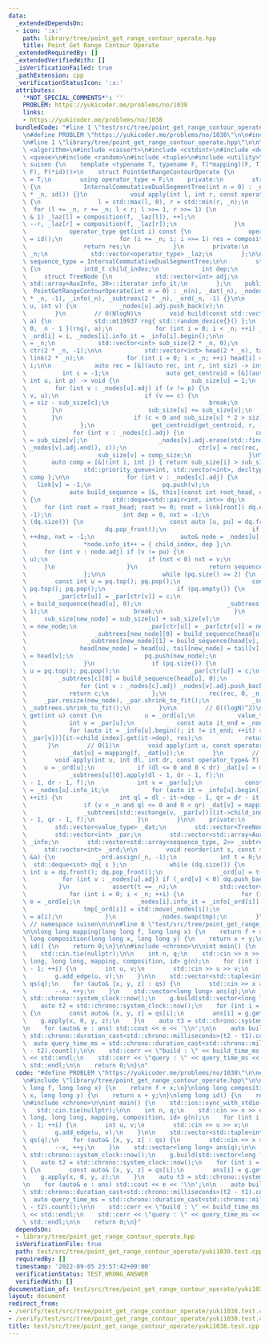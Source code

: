 ```yaml
---
data:
  _extendedDependsOn:
  - icon: ':x:'
    path: library/tree/point_get_range_contour_operate.hpp
    title: Point Get Range Contour Operate
  _extendedRequiredBy: []
  _extendedVerifiedWith: []
  _isVerificationFailed: true
  _pathExtension: cpp
  _verificationStatusIcon: ':x:'
  attributes:
    '*NOT_SPECIAL_COMMENTS*': ''
    PROBLEM: https://yukicoder.me/problems/no/1038
    links:
    - https://yukicoder.me/problems/no/1038
  bundledCode: "#line 1 \"test/src/tree/point_get_range_contour_operate/yuki1038.test.cpp\"\
    \n#define PROBLEM \"https://yukicoder.me/problems/no/1038\"\n\n#include <iostream>\n\
    \n#line 1 \"library/tree/point_get_range_contour_operate.hpp\"\n\n\n\n#include\
    \ <algorithm>\n#include <cassert>\n#include <cstdint>\n#include <deque>\n#include\
    \ <queue>\n#include <random>\n#include <tuple>\n#include <utility>\n\nnamespace\
    \ suisen {\n    template <typename T, typename F, T(*mapping)(F, T), F(*composition)(F,\
    \ F), F(*id)()>\n    struct PointGetRangeContourOperate {\n        using value_type\
    \ = T;\n        using operator_type = F;\n    private:\n        struct InternalCommutativeDualSegmentTree\
    \ {\n            InternalCommutativeDualSegmentTree(int n = 0) : _n(n), _laz(2\
    \ * _n, id()) {}\n            void apply(int l, int r, const operator_type& f)\
    \ {\n                l = std::max(l, 0), r = std::min(r, _n);\n              \
    \  for (l += _n, r += _n; l < r; l >>= 1, r >>= 1) {\n                    if (l\
    \ & 1) _laz[l] = composition(f, _laz[l]), ++l;\n                    if (r & 1)\
    \ --r, _laz[r] = composition(f, _laz[r]);\n                }\n            }\n\
    \            operator_type get(int i) const {\n                operator_type res\
    \ = id();\n                for (i += _n; i; i >>= 1) res = composition(res, _laz[i]);\n\
    \                return res;\n            }\n        private:\n            int\
    \ _n;\n            std::vector<operator_type> _laz;\n        };\n\n        using\
    \ sequence_type = InternalCommutativeDualSegmentTree;\n\n        struct AuxInfo\
    \ {\n            int8_t child_index;\n            int dep;\n        };\n\n   \
    \     struct TreeNode {\n            std::vector<int> adj;\n            typename\
    \ std::array<AuxInfo, 30>::iterator info_it;\n        };\n    public:\n      \
    \  PointGetRangeContourOperate(int n = 0) : _n(n), _dat(_n), _nodes(_n), _par(2\
    \ * _n, -1), _info(_n), _subtrees(2 * _n), _ord(_n, -1) {}\n\n        void add_edge(int\
    \ u, int v) {\n            _nodes[u].adj.push_back(v);\n            _nodes[v].adj.push_back(u);\n\
    \        }\n        // O(NlogN)\n        void build(const std::vector<value_type>&\
    \ a) {\n            std::mt19937 rng{ std::random_device{}() };\n            reorder(std::uniform_int_distribution<int>{\
    \ 0, _n - 1 }(rng), a);\n            for (int i = 0; i < _n; ++i) _dat[i] = a[i],\
    \ _ord[i] = i, _nodes[i].info_it = _info[i].begin();\n\n            int new_node\
    \ = _n;\n            std::vector<int> sub_size(2 * _n, 0);\n            std::vector<int>\
    \ ctr(2 * _n, -1);\n\n            std::vector<int> head(2 * _n), tail(2 * _n),\
    \ link(2 * _n);\n            for (int i = 0; i < _n; ++i) head[i] = tail[i] =\
    \ i;\n\n            auto rec = [&](auto rec, int r, int siz) -> int {\n      \
    \          int c = -1;\n                auto get_centroid = [&](auto get_centroid,\
    \ int u, int p) -> void {\n                    sub_size[u] = 1;\n            \
    \        for (int v : _nodes[u].adj) if (v != p) {\n                        get_centroid(get_centroid,\
    \ v, u);\n                        if (v == c) {\n                            sub_size[u]\
    \ = siz - sub_size[c];\n                            break;\n                 \
    \       }\n                        sub_size[u] += sub_size[v];\n             \
    \       }\n                    if (c < 0 and sub_size[u] * 2 > siz) c = u;\n \
    \               };\n                get_centroid(get_centroid, r, -1);\n\n   \
    \             for (int v : _nodes[c].adj) {\n                    const int comp_size\
    \ = sub_size[v];\n                    _nodes[v].adj.erase(std::find(_nodes[v].adj.begin(),\
    \ _nodes[v].adj.end(), c));\n                    ctr[v] = rec(rec, v, comp_size);\n\
    \                    sub_size[v] = comp_size;\n                }\n\n         \
    \       auto comp = [&](int i, int j) { return sub_size[i] > sub_size[j]; };\n\
    \                std::priority_queue<int, std::vector<int>, decltype(comp)> pq{\
    \ comp };\n\n                for (int v : _nodes[c].adj) {\n                 \
    \   link[v] = -1;\n                    pq.push(v);\n                }\n\n    \
    \            auto build_sequence = [&, this](const int root_head, const bool child_index)\
    \ {\n                    std::deque<std::pair<int, int>> dq;\n               \
    \     for (int root = root_head; root >= 0; root = link[root]) dq.emplace_back(root,\
    \ -1);\n                    int dep = 0, nxt = -1;\n                    while\
    \ (dq.size()) {\n                        const auto [u, pu] = dq.front();\n  \
    \                      dq.pop_front();\n                        if (u == nxt)\
    \ ++dep, nxt = -1;\n                        auto& node = _nodes[u];\n        \
    \                *node.info_it++ = { child_index, dep };\n                   \
    \     for (int v : node.adj) if (v != pu) {\n                            dq.emplace_back(v,\
    \ u);\n                            if (nxt < 0) nxt = v;\n                   \
    \     }\n                    }\n                    return sequence_type(++dep);\n\
    \                };\n\n                while (pq.size() >= 2) {\n            \
    \        const int u = pq.top(); pq.pop();\n                    const int v =\
    \ pq.top(); pq.pop();\n                    if (pq.empty()) {\n               \
    \         _par[ctr[u]] = _par[ctr[v]] = c;\n                        _subtrees[c][0]\
    \ = build_sequence(head[u], 0);\n                        _subtrees[c][1] = build_sequence(head[v],\
    \ 1);\n                        break;\n                    }\n               \
    \     sub_size[new_node] = sub_size[u] + sub_size[v];\n                    ctr[new_node]\
    \ = new_node;\n                    _par[ctr[u]] = _par[ctr[v]] = new_node;\n \
    \                   _subtrees[new_node][0] = build_sequence(head[u], 0);\n   \
    \                 _subtrees[new_node][1] = build_sequence(head[v], 1);\n     \
    \               head[new_node] = head[u], tail[new_node] = tail[v], link[tail[u]]\
    \ = head[v];\n                    pq.push(new_node);\n                    ++new_node;\n\
    \                }\n                if (pq.size()) {\n                    int\
    \ u = pq.top(); pq.pop();\n                    _par[ctr[u]] = c;\n           \
    \         _subtrees[c][0] = build_sequence(head[u], 0);\n                }\n \
    \               for (int v : _nodes[c].adj) _nodes[v].adj.push_back(c);\n    \
    \            return c;\n            };\n            rec(rec, 0, _n);\n       \
    \     _par.resize(new_node), _par.shrink_to_fit();\n            _subtrees.resize(new_node),\
    \ _subtrees.shrink_to_fit();\n        }\n\n        // O((logN)^2)\n        value_type\
    \ get(int u) const {\n            u = _ord[u];\n            value_type res = _dat[u];\n\
    \            int v = _par[u];\n            const auto it_end = _nodes[u].info_it;\n\
    \            for (auto it = _info[u].begin(); it != it_end; ++it) res = mapping(_subtrees[std::exchange(v,\
    \ _par[v])][it->child_index].get(it->dep), res);\n            return res;\n  \
    \      }\n        // O(1)\n        void apply(int u, const operator_type& f) {\n\
    \            _dat[u] = mapping(f, _dat[u]);\n        }\n        // O((logN)^2)\n\
    \        void apply(int u, int dl, int dr, const operator_type& f) {\n       \
    \     u = _ord[u];\n            if (dl <= 0 and 0 < dr) _dat[u] = mapping(f, _dat[u]);\n\
    \            _subtrees[u][0].apply(dl - 1, dr - 1, f);\n            _subtrees[u][1].apply(dl\
    \ - 1, dr - 1, f);\n            int v = _par[u];\n            const auto it_end\
    \ = _nodes[u].info_it;\n            for (auto it = _info[u].begin(); it != it_end;\
    \ ++it) {\n                int ql = dl - it->dep - 1, qr = dr - it->dep - 1;\n\
    \                if (v < _n and ql <= 0 and 0 < qr) _dat[v] = mapping(f, _dat[v]);\n\
    \                _subtrees[std::exchange(v, _par[v])][it->child_index ^ 1].apply(ql\
    \ - 1, qr - 1, f);\n            }\n        }\n\n    private:\n        int _n;\n\
    \        std::vector<value_type> _dat;\n        std::vector<TreeNode> _nodes;\n\
    \        std::vector<int> _par;\n        std::vector<std::array<AuxInfo, 30>>\
    \ _info;\n        std::vector<std::array<sequence_type, 2>> _subtrees;\n\n   \
    \     std::vector<int> _ord;\n\n        void reorder(int s, const std::vector<value_type>\
    \ &a) {\n            _ord.assign(_n, -1);\n            int t = 0;\n          \
    \  std::deque<int> dq{ s };\n            while (dq.size()) {\n               \
    \ int u = dq.front(); dq.pop_front();\n                _ord[u] = t++;\n      \
    \          for (int v : _nodes[u].adj) if (_ord[v] < 0) dq.push_back(v);\n   \
    \         }\n            assert(t == _n);\n            std::vector<TreeNode> tmp(_n);\n\
    \            for (int i = 0; i < _n; ++i) {\n                for (int& e : _nodes[i].adj)\
    \ e = _ord[e];\n                _nodes[i].info_it = _info[_ord[i]].begin();\n\
    \                tmp[_ord[i]] = std::move(_nodes[i]);\n                _dat[_ord[i]]\
    \ = a[i];\n            }\n            _nodes.swap(tmp);\n        }\n    };\n}\
    \ // namespace suisen\n\n\n#line 6 \"test/src/tree/point_get_range_contour_operate/yuki1038.test.cpp\"\
    \n\nlong long mapping(long long f, long long x) {\n    return f + x;\n}\nlong\
    \ long composition(long long x, long long y) {\n    return x + y;\n}\nlong long\
    \ id() {\n    return 0;\n}\n\n#include <chrono>\n\nint main() {\n    std::ios::sync_with_stdio(false);\n\
    \    std::cin.tie(nullptr);\n\n    int n, q;\n    std::cin >> n >> q;\n\n    suisen::PointGetRangeContourOperate<long\
    \ long, long long, mapping, composition, id> g(n);\n    for (int i = 0; i < n\
    \ - 1; ++i) {\n        int u, v;\n        std::cin >> u >> v;\n        --u, --v;\n\
    \        g.add_edge(u, v);\n    }\n\n    std::vector<std::tuple<int, int, int>>\
    \ qs(q);\n    for (auto& [x, y, z] : qs) {\n        std::cin >> x >> y >> z;\n\
    \        --x, ++y;\n    }\n    std::vector<long long> ans(q);\n\n    auto t1 =\
    \ std::chrono::system_clock::now();\n    g.build(std::vector<long long>(n, 0LL));\n\
    \    auto t2 = std::chrono::system_clock::now();\n    for (int i = 0; i < q; ++i)\
    \ {\n        const auto& [x, y, z] = qs[i];\n        ans[i] = g.get(x);\n    \
    \    g.apply(x, 0, y, z);\n    }\n    auto t3 = std::chrono::system_clock::now();\n\
    \n    for (auto& e : ans) std::cout << e << '\\n';\n\n    auto build_time_ms =\
    \ std::chrono::duration_cast<std::chrono::milliseconds>(t2 - t1).count();\n  \
    \  auto query_time_ms = std::chrono::duration_cast<std::chrono::milliseconds>(t3\
    \ - t2).count();\n\n    std::cerr << \"build : \" << build_time_ms << \" ms\"\
    \ << std::endl;\n    std::cerr << \"query : \" << query_time_ms << \" ms\" <<\
    \ std::endl;\n\n    return 0;\n}\n"
  code: "#define PROBLEM \"https://yukicoder.me/problems/no/1038\"\n\n#include <iostream>\n\
    \n#include \"library/tree/point_get_range_contour_operate.hpp\"\n\nlong long mapping(long\
    \ long f, long long x) {\n    return f + x;\n}\nlong long composition(long long\
    \ x, long long y) {\n    return x + y;\n}\nlong long id() {\n    return 0;\n}\n\
    \n#include <chrono>\n\nint main() {\n    std::ios::sync_with_stdio(false);\n \
    \   std::cin.tie(nullptr);\n\n    int n, q;\n    std::cin >> n >> q;\n\n    suisen::PointGetRangeContourOperate<long\
    \ long, long long, mapping, composition, id> g(n);\n    for (int i = 0; i < n\
    \ - 1; ++i) {\n        int u, v;\n        std::cin >> u >> v;\n        --u, --v;\n\
    \        g.add_edge(u, v);\n    }\n\n    std::vector<std::tuple<int, int, int>>\
    \ qs(q);\n    for (auto& [x, y, z] : qs) {\n        std::cin >> x >> y >> z;\n\
    \        --x, ++y;\n    }\n    std::vector<long long> ans(q);\n\n    auto t1 =\
    \ std::chrono::system_clock::now();\n    g.build(std::vector<long long>(n, 0LL));\n\
    \    auto t2 = std::chrono::system_clock::now();\n    for (int i = 0; i < q; ++i)\
    \ {\n        const auto& [x, y, z] = qs[i];\n        ans[i] = g.get(x);\n    \
    \    g.apply(x, 0, y, z);\n    }\n    auto t3 = std::chrono::system_clock::now();\n\
    \n    for (auto& e : ans) std::cout << e << '\\n';\n\n    auto build_time_ms =\
    \ std::chrono::duration_cast<std::chrono::milliseconds>(t2 - t1).count();\n  \
    \  auto query_time_ms = std::chrono::duration_cast<std::chrono::milliseconds>(t3\
    \ - t2).count();\n\n    std::cerr << \"build : \" << build_time_ms << \" ms\"\
    \ << std::endl;\n    std::cerr << \"query : \" << query_time_ms << \" ms\" <<\
    \ std::endl;\n\n    return 0;\n}"
  dependsOn:
  - library/tree/point_get_range_contour_operate.hpp
  isVerificationFile: true
  path: test/src/tree/point_get_range_contour_operate/yuki1038.test.cpp
  requiredBy: []
  timestamp: '2022-09-05 23:57:42+09:00'
  verificationStatus: TEST_WRONG_ANSWER
  verifiedWith: []
documentation_of: test/src/tree/point_get_range_contour_operate/yuki1038.test.cpp
layout: document
redirect_from:
- /verify/test/src/tree/point_get_range_contour_operate/yuki1038.test.cpp
- /verify/test/src/tree/point_get_range_contour_operate/yuki1038.test.cpp.html
title: test/src/tree/point_get_range_contour_operate/yuki1038.test.cpp
---
```


